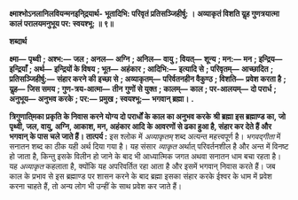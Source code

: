 **क्ष्माश्भोऽनलानिलवियन्मनइनि्द्रयार्थ-** **भूतादिभि: परिवृतं प्रतिसञ्जिहीर्षु: ।** **अव्याकृतं विशति यॢह गुणत्रयात्मा** **कालं परालयमनुभूय पर: स्वयश्भू: ॥ ९॥** 

**शब्दार्थ** 

**क्ष्मा—** **पृथ्वी** **; अश्भ:—** **जल** **; अनल—** **अग्नि** **; अनिल—** **वायु** **; वियत्—** **शून्य** **; मन:—** **मन** **; इन्द्रिय—** **इन्द्रियाँ** **; अर्थ—** **इन्द्रियों के विषय** **; भूत—** **अहंकार** **; आदिभि:—** **इत्यादि से** **; परिवृतम्—** **आच्छादित** **; प्रतिसञ्जिहीर्षु:—** **संहार करने की** **इच्छा से** **; अव्याकृतम्—** **परिर्वतनहीन वैकुण्ठ** **; विशति—** **प्रवेश करता है** **; यॢह—** **जिस समय** **; गुण-त्रय-आत्मा—** **तीन** **गुणों से युक्त** **; कालम्—** **काल** **; पर-आलयम्—** **दो परार्ध** **; अनुभूय—** **अनुभव करके** **; पर:—** **प्रमुख** **; स्वयश्भू:—** **भगवान् ब्रह्मा।** **.** 

**त्रिगुणाति्मका प्रकृति के निवास करने योग्य दो परार्धों के काल का अनुभव करके** **श्री ब्रह्मा इस ब्रह्माण्ड का, जो पृथ्वी, जल, वायु, अग्नि, आकाश, मन, अहंकार आदि** **के आवरणों से ढका हुआ है, संहार कर देते हैं और भगवान् के पास चले जाते हैं।** **तात्पर्य :** इस श्लोक में *अव्याकृतम्* शब्द अत्यन्त महत्त्वपूर्ण है। *भगवद्गीता* में सनातन शब्द का ठीक यही अर्थ दिया गया है। यह संसार *व्याकृत* अर्थात् परिवर्तनशील है और अन्त में विनष्ट हो जाता है, किन्तु इसके विलीन हो जाने के बाद भी आध्यात्मिक जगत अथवा सनातन धाम बचा रहता है। यह *अव्याकृत* कहलाता है, क्योंकि यह अपरिवर्तित रहा आता है और इसमें भगवान् निवास करते हैं। जब काल के प्रभाव से इस ब्रह्माण्ड पर शासन करने के बाद ब्रह्मा इसका संहार करके ईश्वर के धाम में प्रवेश करना चाहते हैं, तो अन्य लोग भी उन्हीं के साथ प्रवेश कर जाते हैं।  